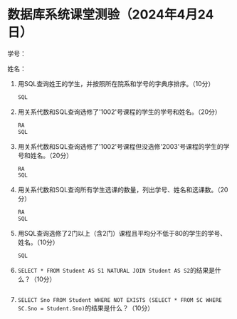 # 数据库系统课堂测验（2024年4月24日）

学号：

姓名：

1. 用SQL查询姓王的学生，并按照所在院系和学号的字典序排序。（10分）

   ```sql
   SQL
   
   ```

2. 用关系代数和SQL查询选修了'1002'号课程的学生的学号和姓名。（20分）

   ```sql
   RA
   SQL
   
   ```

3. 用关系代数和SQL查询选修了'1002'号课程但没选修'2003'号课程的学生的学号和姓名。（20分）

   ```sql
   RA
   SQL
   
   ```

4. 用关系代数和SQL查询所有学生选课的数量，列出学号、姓名和选课数。（20分）

   ```sql
   RA
   SQL
   
   ```

5. 用SQL查询选修了2门以上（含2门）课程且平均分不低于80的学生的学号、姓名。（10分）

   ```sql
   SQL
   
   ```

6. `SELECT * FROM Student AS S1 NATURAL JOIN Student AS S2`的结果是什么？（10分）

   ```
   
   ```

7. `SELECT Sno FROM Student WHERE NOT EXISTS (SELECT * FROM SC WHERE SC.Sno = Student.Sno)`的结果是什么？（10分）

   ```
   
   ```
   